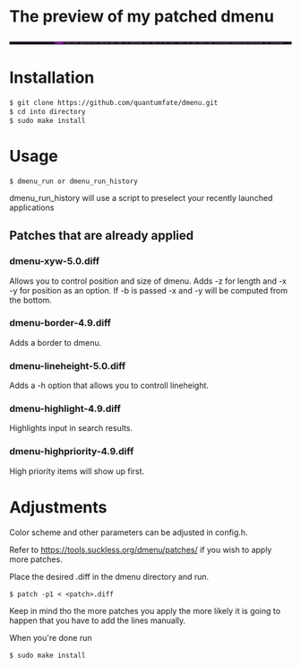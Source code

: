 # The preview of my patched dmenu

![alt text](https://github.com/quantumfate/dmenu/blob/ce90e082aa23a25a827b382c5ceeb3998ae37a98/dmenu.png?raw=true)

# Installation
```
$ git clone https://github.com/quantumfate/dmenu.git
$ cd into directory
$ sudo make install
```
# Usage
```
$ dmenu_run or dmenu_run_history
```
dmenu_run_history will use a script to preselect your recently launched applications

## Patches that are already applied

### dmenu-xyw-5.0.diff
Allows you to control position and size of dmenu.
Adds -z for length and -x -y for position as an option.
If -b is passed -x and -y will be computed from the bottom.

### dmenu-border-4.9.diff
Adds a border to dmenu.

### dmenu-lineheight-5.0.diff
Adds a -h option that allows you to controll lineheight.

### dmenu-highlight-4.9.diff
Highlights input in search results.

### dmenu-highpriority-4.9.diff
High priority items will show up first.

# Adjustments
Color scheme and other parameters can be adjusted in config.h.

Refer to https://tools.suckless.org/dmenu/patches/ if you wish to apply more patches.

Place the desired .diff in the dmenu directory and run. 
```
$ patch -p1 < <patch>.diff
```
Keep in mind tho the more patches you apply the more likely it is going to happen that you have to add the lines manually.

When you're done run
```
$ sudo make install
```



